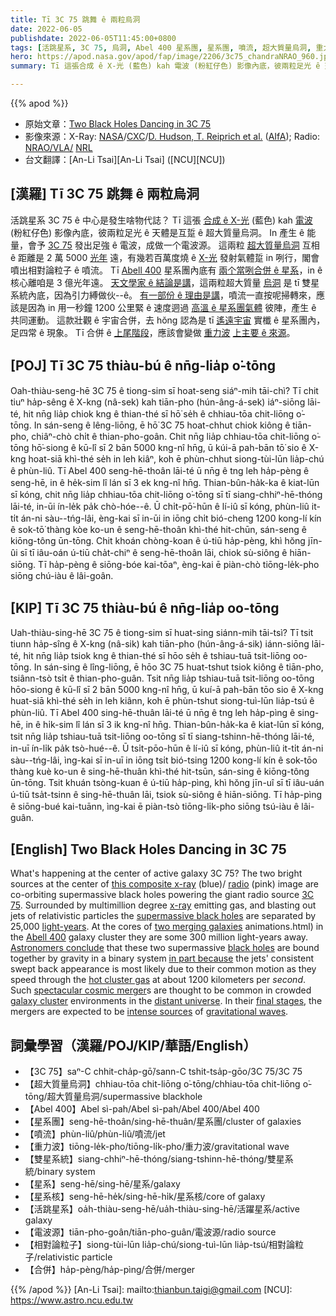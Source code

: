 ```yaml
---
title: Tī 3C 75 跳舞 ê 兩粒烏洞
date: 2022-06-05
publishdate: 2022-06-05T11:45:00+0800
tags: [活跳星系, 3C 75, 烏洞, Abel 400 星系團, 星系團, 噴流, 超大質量烏洞, 重力波, 雙星系統, 星系, 星系核, 電波源, 相對論粒子, 合併]
hero: https://apod.nasa.gov/apod/fap/image/2206/3c75_chandraNRAO_960.jpg
summary: Tī 這張合成 ê X-光 (藍色) kah 電波 (粉紅仔色) 影像內底，彼兩粒足光 ê 天體是互踅 ê 超大質量烏洞。

---
```


{{% apod %}}

- 原始文章：[Two Black Holes Dancing in 3C 75](https://apod.nasa.gov/apod/ap220605.html)
- 影像來源：X-Ray: [NASA](https://www.nasa.gov/)/[CXC](https://chandra.harvard.edu/)/[D. Hudson, T. Reiprich et al.](https://arxiv.org/abs/astro-ph/0603272) ([AIfA](http://www.astro.uni-bonn.de/)); Radio: [NRAO/VLA/](https://www.vla.nrao.edu/) [NRL](https://www.nrl.navy.mil/)
- 台文翻譯：[An-Li Tsai][An-Li Tsai] ([NCU][NCU])

## [漢羅] Tī 3C 75 跳舞 ê 兩粒烏洞
活跳星系 3C 75 ê 中心是發生啥物代誌？
Tī 這張 [合成 ê X-光][this composite x-ray] (藍色) kah [電波][radio] (粉紅仔色) 影像內底，彼兩粒足光 ê 天體是互踅 ê 超大質量烏洞。
In 產生 ê 能量，會予 [3C 75][3C 75] 發出足強 ê 電波，成做一个電波源。
這兩粒 [超大質量烏洞][supermassive black holes] 互相 ê 距離是 2 萬 5000 [光年][light-years] 遠，有幾若百萬度燒 ê [X-光][x-ray] 發射氣體踅 in 咧行，閣會噴出相對論粒子 ê 噴流。
Tī [Abell 400][Abell 400] 星系團內底有 [兩个當咧合併 ê 星系][two merging galaxies]，in ê 核心離咱是 3 億光年遠。
[天文學家 ê 結論是講][Astronomers conclude]，這兩粒超大質量 [烏洞][black holes] 是 tī 雙星系統內底，因為引力縛做伙--ê。
[有一部份 ê 理由是講][in part because]，噴流一直按呢掃轉來，應該是因為 in 用一秒鐘 1200 公里緊 ê 速度迵過 [高溫 ê 星系團氣體][hot cluster gas] 彼陣，產生 ê 共同運動。
這款壯觀 ê 宇宙合併，去 hŏng 認為是 tī [遙遠宇宙][distant universe] 實櫼 ê 星系團內，足四常 ê 現象。
Tī 合併 ê [上尾階段][final stages]，應該會變做 [重力波][gravitational waves] [上主要 ê 來源][intense sources]。

## [POJ] Tī 3C 75 thiàu-bú ê nn̄g-lia̍p o͘-tōng
Oah-thiàu-seng-hē 3C 75 ê tiong-sim sī hoat-seng siáⁿ-mih tāi-chì?
Tī chit tiuⁿ ha̍p-sêng ê X-kng (nâ-sek) kah tiān-pho (hún-âng-á-sek) iáⁿ-siōng lāi-té, hit nn̄g lia̍p chiok kng ê thian-thé sī hō͘ se̍h ê chhiau-tōa chit-liōng o͘-tōng.
In sán-seng ê lêng-liōng, ē hō͘ 3C 75 hoat-chhut chiok kiông ê tiān-pho, chiâⁿ-chò chi̍t ê thian-pho-goân.
Chit nn̄g lia̍p chhiau-tōa chit-liōng o͘-tōng hō͘-siong ê kū-lî sī 2 bān 5000 kng-nî hn̄g, ū kúi-ā pah-bān tō͘ sio ê X-kng hoat-siā khì-thé se̍h in leh kiâⁿ, koh ē phùn-chhut siong-tùi-lūn lia̍p-chú ê phùn-liû.
Tī Abel 400 seng-hē-thoân lāi-té ū nn̄g ê tng leh ha̍p-pèng ê seng-hē, in ê he̍k-sim lî lán sī 3 ek kng-nî hn̄g.
Thian-bûn-ha̍k-ka ê kiat-lūn sī kóng, chit nn̄g lia̍p chhiau-tōa chit-liōng o͘-tōng sī tī siang-chhiⁿ-hē-thóng lāi-té, in-ūi ín-le̍k pa̍k chò-hóe--ê.
Ū chi̍t-pō͘-hūn ê lí-iû sī kóng, phùn-liû it-ti̍t án-ni sàu--tńg-lâi, èng-kai sī in-ūi in iōng chi̍t bió-cheng 1200 kong-lí kín ê sok-tō͘ thàng kòe ko-un ê seng-hē-thoân khì-thé hit-chūn, sán-seng ê kiōng-tông ūn-tōng.
Chit khoán chòng-koan ê ú-tiū ha̍p-pèng, khì hŏng jīn-ûi sī tī iâu-oán ú-tiū cha̍t-chiⁿ ê seng-hē-thoân lāi, chiok sù-siông ê hiān-siōng.
Tī ha̍p-pèng ê siōng-bóe kai-tōaⁿ, èng-kai ē piàn-chò tiōng-le̍k-pho siōng chú-iàu ê lâi-goân.

## [KIP] Tī 3C 75 thiàu-bú ê nn̄g-lia̍p oo-tōng
Uah-thiàu-sing-hē 3C 75 ê tiong-sim sī huat-sing siánn-mih tāi-tsì?
Tī tsit tiunn ha̍p-sîng ê X-kng (nâ-sik) kah tiān-pho (hún-âng-á-sik) iánn-siōng lāi-té, hit nn̄g lia̍p tsiok kng ê thian-thé sī hōo se̍h ê tshiau-tuā tsit-liōng oo-tōng.
In sán-sing ê lîng-liōng, ē hōo 3C 75 huat-tshut tsiok kiông ê tiān-pho, tsiânn-tsò tsi̍t ê thian-pho-guân.
Tsit nn̄g lia̍p tshiau-tuā tsit-liōng oo-tōng hōo-siong ê kū-lî sī 2 bān 5000 kng-nî hn̄g, ū kuí-ā pah-bān tōo sio ê X-kng huat-siā khì-thé se̍h in leh kiânn, koh ē phùn-tshut siong-tuì-lūn lia̍p-tsú ê phùn-liû.
Tī Abel 400 sing-hē-thuân lāi-té ū nn̄g ê tng leh ha̍p-pìng ê sing-hē, in ê hi̍k-sim lî lán sī 3 ik kng-nî hn̄g.
Thian-bûn-ha̍k-ka ê kiat-lūn sī kóng, tsit nn̄g lia̍p tshiau-tuā tsit-liōng oo-tōng sī tī siang-tshinn-hē-thóng lāi-té, in-uī ín-li̍k pa̍k tsò-hué--ê.
Ū tsi̍t-pōo-hūn ê lí-iû sī kóng, phùn-liû it-ti̍t án-ni sàu--tńg-lâi, ìng-kai sī in-uī in iōng tsi̍t bió-tsing 1200 kong-lí kín ê sok-tōo thàng kuè ko-un ê sing-hē-thuân khì-thé hit-tsūn, sán-sing ê kiōng-tông ūn-tōng.
Tsit khuán tsòng-kuan ê ú-tiū ha̍p-pìng, khì hŏng jīn-uî sī tī iâu-uán ú-tiū tsa̍t-tsinn ê sing-hē-thuân lāi, tsiok sù-siông ê hiān-siōng.
Tī ha̍p-pìng ê siōng-bué kai-tuānn, ìng-kai ē piàn-tsò tiōng-li̍k-pho siōng tsú-iàu ê lâi-guân.

## [English] Two Black Holes Dancing in 3C 75
What's happening at the center of active galaxy 3C 75?
The two bright sources at the center of [this composite x-ray][this composite x-ray] (blue)/ [radio][radio] (pink) image are co-orbiting supermassive black holes powering the giant radio source [3C 75][3C 75].
Surrounded by multimillion degree [x-ray][x-ray] emitting gas, and blasting out jets of relativistic particles the [supermassive black holes][supermassive black holes] are separated by 25,000 [light-years][light-years].
At the cores of [two merging galaxies][this composite x-ray]
animations.html) in the [Abell 400][Abell 400] galaxy cluster they are some 300 million light-years away.
[Astronomers conclude][Astronomers conclude] that these two supermassive [black holes][black holes] are bound together by gravity in a binary system [in part because][in part because] the jets' consistent swept back appearance is most likely due to their common motion as they speed through the [hot cluster gas][hot cluster gas] at about 1200 kilometers per _second_.
Such [spectacular cosmic merger][spectacular cosmic merger]s are thought to be common in crowded [galaxy cluster][galaxy cluster] environments in the [distant universe][distant universe].
In their [final stages][final stages], the mergers are expected to be [intense sources][intense sources] of [gravitational waves][gravitational waves].

## 詞彙學習（漢羅/POJ/KIP/華語/English）
- 【3C 75】saⁿ-C chhit-cha̍p-gō͘/sann-C tshit-tsa̍p-gōo/3C 75/3C 75
- 【超大質量烏洞】chhiau-tōa chit-liōng o͘-tōng/chhiau-tōa chit-liōng o͘-tōng/超大質量烏洞/supermassive blackhole
- 【Abel 400】Abel sì-pah/Abel sì-pah/Abel 400/Abel 400
- 【星系團】seng-hē-thoân/sing-hē-thuân/星系團/cluster of galaxies
- 【噴流】phùn-liû/phùn-liû/噴流/jet
- 【重力波】tiōng-le̍k-pho/tiōng-li̍k-pho/重力波/gravitational wave
- 【雙星系統】siang-chhiⁿ-hē-thóng/siang-tshinn-hē-thóng/雙星系統/binary system
- 【星系】seng-hē/sing-hē/星系/galaxy
- 【星系核】seng-hē-he̍k/sing-hē-hi̍k/星系核/core of galaxy
- 【活跳星系】oa̍h-thiàu-seng-hē/ua̍h-thiàu-sing-hē/活躍星系/active galaxy
- 【電波源】tiān-pho-goân/tiān-pho-guân/電波源/radio source
- 【相對論粒子】siong-tùi-lūn lia̍p-chú/siong-tuì-lūn lia̍p-tsú/相對論粒子/relativistic particle
- 【合併】ha̍p-pèng/ha̍p-pìng/合併/merger

{{% /apod %}}
[An-Li Tsai]: mailto:thianbun.taigi@gmail.com
[NCU]: https://www.astro.ncu.edu.tw


[this composite x-ray]:https://chandra.harvard.edu/photo/2006/a400/
[radio]:https://chandra.harvard.edu/photo/2006/a400/more.html
[3C 75]:https://en.wikipedia.org/wiki/3C_75
[x-ray]:https://science.nasa.gov/ems/11_xrays
[supermassive black holes]:https://astronomy.swin.edu.au/cosmos/S/Supermassive+Black+Hole
[light-years]:https://spaceplace.nasa.gov/light-year/en/
[two merging galaxies]:https://chandra.harvard.edu/photo/2006/a400/animations.html
[Abell 400]:https://en.wikipedia.org/wiki/Abell_400
[Astronomers conclude]:https://chandra.harvard.edu/press/06_releases/press_040606.html
[black holes]:https://apod.nasa.gov/htmltest/rjn_bht.html
[in part because]:https://ui.adsabs.harvard.edu/abs/2006A%26A...453..433H/abstract
[hot cluster gas]:https://apod.nasa.gov/apod/ap170504.html
[spectacular cosmic merger]:https://apod.nasa.gov/apod/ap071101.html
[galaxy cluster]:https://chandra.harvard.edu/xray_sources/galaxy_clusters.html
[distant universe]:https://apod.nasa.gov/apod/ap220316.html
[final stages]:https://apod.nasa.gov/apod/ap190414.html
[intense sources]:https://images.wagwalkingweb.com/media/training_guides/cover-his-eyes/hero/cover-his-eyes.jpg
[gravitational waves]:https://apod.nasa.gov/apod/ap201104.html
